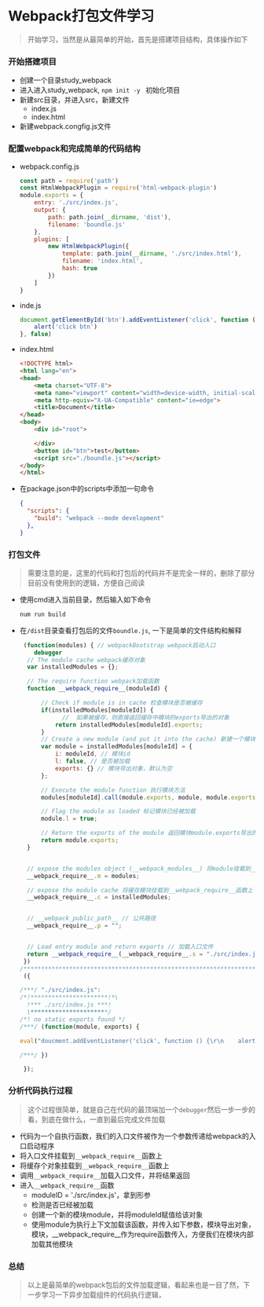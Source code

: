 # Webpack打包文件学习

> 开始学习，当然是从最简单的开始，首先是搭建项目结构，具体操作如下

### 开始搭建项目

- 创建一个目录study_webpack
- 进入进入study_webpack, `npm init -y ` 初始化项目
- 新建src目录，并进入src，新建文件
  - index.js
  - index.html
- 新建webpack.congfig.js文件



### 配置webpack和完成简单的代码结构

- webpack.config.js

  ```js
  const path = require('path')
  const HtmlWebpackPlugin = require('html-webpack-plugin')
  module.exports = {
      entry: './src/index.js',
      output: {
          path: path.join(__dirname, 'dist'),
          filename: 'boundle.js'
      },
      plugins: [
          new HtmlWebpackPlugin({
              template: path.join(__dirname, './src/index.html'),
              filename: 'index.html',
              hash: true
          })
      ]
  }
  ```

- inde.js

  ```js
  document.getElementById('btn').addEventListener('click', function () {
      alert('click btn')
  }, false)
  ```

- index.html

  ```html
  <!DOCTYPE html>
  <html lang="en">
  <head>
      <meta charset="UTF-8">
      <meta name="viewport" content="width=device-width, initial-scale=1.0">
      <meta http-equiv="X-UA-Compatible" content="ie=edge">
      <title>Document</title>
  </head>
  <body>
      <div id="root">
  
      </div>
      <button id="btn">test</button>
      <script src="./boundle.js"></script>
  </body>
  </html>
  ```

- 在package.json中的scripts中添加一句命令

  ```json
  {
    "scripts": {
      "build": "webpack --mode development"
    },
  }
  
  ```

### 打包文件

> 需要注意的是，这里的代码和打包后的代码并不是完全一样的，删除了部分目前没有使用到的逻辑，方便自己阅读

- 使用cmd进入当前目录，然后输入如下命令

  ```bash
  num run build
  ```

- 在`/dist`目录查看打包后的文件`boundle.js`, 一下是简单的文件结构和解释

  ```js
   (function(modules) { // webpackBootstrap webpack启动入口
      debugger
   	// The module cache webpack缓存对象
   	var installedModules = {};
  
   	// The require function webpack加载函数
   	function __webpack_require__(moduleId) {
  
   		// Check if module is in cache 检查模块是否被缓存
   		if(installedModules[moduleId]) {
              //  如果被缓存，则直接返回缓存中模块的exports导出的对象
   			return installedModules[moduleId].exports;
   		}
   		// Create a new module (and put it into the cache) 新建一个模块
   		var module = installedModules[moduleId] = {
   			i: moduleId, // 模块id
   			l: false, // 是否被加载
   			exports: {} // 模块导出对象，默认为空
   		};
  
   		// Execute the module function 执行模块方法
   		modules[moduleId].call(module.exports, module, module.exports, __webpack_require__);
  
   		// Flag the module as loaded 标记模块已经被加载
   		module.l = true;
  
   		// Return the exports of the module 返回模块module.exports导出的对象
   		return module.exports;
   	}
  
  
   	// expose the modules object (__webpack_modules__) 将module挂载到__webpack_require__函数上
   	__webpack_require__.m = modules;
  
   	// expose the module cache 将缓存模块挂载到__webpack_require__函数上
   	__webpack_require__.c = installedModules;
  
  
   	// __webpack_public_path__ // 公共路径
   	__webpack_require__.p = "";
  
  
   	// Load entry module and return exports // 加载入口文件
   	return __webpack_require__(__webpack_require__.s = "./src/index.js");
   })
  /************************************************************************/
   ({
  
  /***/ "./src/index.js":
  /*!**********************!*\
    !*** ./src/index.js ***!
    \**********************/
  /*! no static exports found */
  /***/ (function(module, exports) {
  
  eval("doucment.addEventListener('click', function () {\r\n    alert('click btn')\r\n}, false)\n\n//# sourceURL=webpack:///./src/index.js?");
  
  /***/ })
  
   });
  ```


### 分析代码执行过程

> 这个过程很简单，就是自己在代码的最顶端加一个`debugger`然后一步一步的看，到底在做什么，一直到最后完成文件加载

- 代码为一个自执行函数，我们的入口文件被作为一个参数传递给webpack的入口启动程序
- 将入口文件挂载到`__webpack_require__`函数上
- 将缓存个对象挂载到`__webpack_require__`函数上
- 调用`__webpack_require__`加载入口文件，并将结果返回
- 进入`__webpack_require__`函数
  - moduleID = './src/index.js'，拿到形参
  - 检测是否已经被加载
  - 创建一个新的模块module，并将moduleId赋值给该对象
  - 使用module为执行上下文加载该函数，并传入如下参数，模块导出对象，模块，__webpack_require__作为require函数传入，方便我们在模块内部加载其他模块

### 总结

> 以上是最简单的webpack包后的文件加载逻辑，看起来也是一目了然，下一步学习一下异步加载组件的代码执行逻辑，
